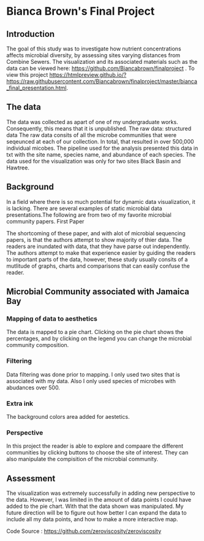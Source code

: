 # Bianca Brown's Final Project

## Introduction
The goal of this study was to investigate how nutrient concentrations affects microbial diversity, by assessing sites varying distances from Combine Sewers.
The visualization and its associated materials such as the data can be viewed here: https://github.com/Biancabrown/finalproject .
To view this project https://htmlpreview.github.io/?https://raw.githubusercontent.com/Biancabrown/finalproject/master/bianca_final_presentation.html.

## The data
The data was collected as apart of one of my undergraduate works. Consequently, this means that it is unpublished. The raw data:
structured data
The raw data consits of all the microbe communities that were seqeunced at each of our collection. In total, that resulted in over 500,000 individual micobes. The pipeline used for the analysis presented this data in txt with the site name, species name, and abundance of each species.
The data used for the visualization was only for two sites Black Basin and Hawtree. 

## Background
In a field where there is so much potential for dynamic data visualization, it is lacking. There are several examples of static microbial data presentations.The following are from two of my favorite microbial community papers. 
First Paper

The shortcoming of these paper, and with alot of microbial sequencing papers, is that the authors attempt to show majority of thier data. The readers are inundated with data, that they have parse out independently. The authors attempt to make that experience easier by guiding the readers to important parts of the data, however, these study usually consits of a mutlitude of graphs, charts and comparisons that can easily confuse the reader. 

## Microbial Community associated with Jamaica Bay

### Mapping of data to aesthetics
The data is mapped to a pie chart. Clicking on the pie chart shows the percentages, and by clicking on the legend you can change the microbial community composition. 
### Filtering

Data filtering was done prior to mapping. I only used two sites that is associated with my data. Also I only used species of microbes with abudances over 500. 

### Extra ink

The background colors area added for aestetics.

### Perspective

In this project the reader is able to explore and compaare the different communities by clicking buttons to choose the site of interest. They can also manipulate the compisition of the microbial community.

## Assessment

The visualization was extremely successfully in adding new perspective to the data. However, I was limited in the amount of data points I could have added to the pie chart. With that the data shown was manipulated. My future direction will be to figure out how better I can expand the data to include all my data points, and how to make a more interactive map. 

Code Source : https://github.com/zeroviscosity/zeroviscosity


